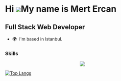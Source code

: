 Hi ![](https://user-images.githubusercontent.com/18350557/176309783-0785949b-9127-417c-8b55-ab5a4333674e.gif)My name is Mert Ercan
==================================================================================================================================
Full Stack Web Developer
-------------------------

* 🌍  I'm based in Istanbul.



### Skills

<p align="center">
  <a href="https://skillicons.dev">
    <img src="https://skillicons.dev/icons?i=js,ts,html,css,sass,tailwind,bootstrap,mui,vue,nuxtjs,react,nextjs,nodejs,express,nestjs,go,dart,flutter,postgres,webpack,docker,git,github,linux,bash,idea&perline=10" />
  </a>
</p>

[![Top Langs](github-stats-d7tl52v09-mertercan.vercel.app/api/top-langs)](https://github.com/mertirfanercan/github-stats)
